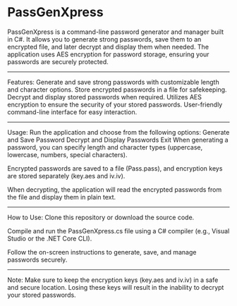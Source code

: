# PassGenXpress

PassGenXpress is a command-line password generator and manager built in C#. It allows you to generate strong passwords, save them to an encrypted file, and later decrypt and display them when needed. The application uses AES encryption for password storage, ensuring your passwords are securely protected.
_____________________________________________________________________________________________________________________

Features:
Generate and save strong passwords with customizable length and character options.
Store encrypted passwords in a file for safekeeping.
Decrypt and display stored passwords when required.
Utilizes AES encryption to ensure the security of your stored passwords.
User-friendly command-line interface for easy interaction.
_____________________________________________________________________________________________________________________

Usage:
Run the application and choose from the following options:
  Generate and Save Password
  Decrypt and Display Passwords
  Exit
When generating a password, you can specify length and character types (uppercase, lowercase, numbers, special characters).

Encrypted passwords are saved to a file (Pass.pass), and encryption keys are stored separately (key.aes and iv.iv).

When decrypting, the application will read the encrypted passwords from the file and display them in plain text.
_____________________________________________________________________________________________________________________

How to Use:
Clone this repository or download the source code.

Compile and run the PassGenXpress.cs file using a C# compiler (e.g., Visual Studio or the .NET Core CLI).

Follow the on-screen instructions to generate, save, and manage passwords securely.
_____________________________________________________________________________________________________________________

Note:
Make sure to keep the encryption keys (key.aes and iv.iv) in a safe and secure location. Losing these keys will result in the inability to decrypt your stored passwords.
